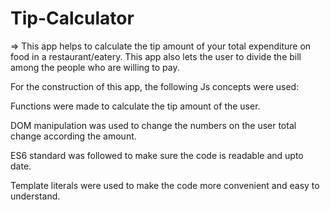 # Tip-Calculator

=> This app helps to calculate the tip amount of your total expenditure on food in a restaurant/eatery. This app also lets the user to divide the bill among the people who are willing to pay.

For the construction of this app, the following Js concepts were used:

 Functions were made to calculate the tip amount of the user.
 
 DOM manipulation was used to change the numbers on the user total change according the amount.
 
 ES6 standard was followed to make sure the code is readable and upto date.
 
 Template literals were used to make the code more convenient and easy to understand.

